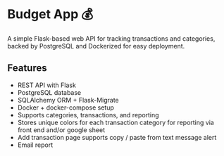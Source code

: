 # Budget App 💰

A simple Flask-based web API for tracking transactions and categories, backed by PostgreSQL and Dockerized for easy deployment.

## Features
- REST API with Flask
- PostgreSQL database
- SQLAlchemy ORM + Flask-Migrate
- Docker + docker-compose setup
- Supports categories, transactions, and reporting
- Stores unique colors for each transaction category for reporting via front end and/or google sheet
- Add transaction page supports copy / paste from text message alert
- Email report

